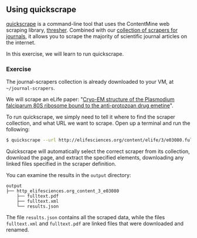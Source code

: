 ## Using quickscrape

[quickscrape](http://github.com/ContentMine/quickscrape) is a command-line tool that uses the ContentMine web scraping library, [thresher](http://github.com/ContentMine/thresher). Combined with our [collection of scrapers for journals](http://github.com/ContentMine/journal-scrapers), it allows you to scrape the majority of scientific journal articles on the internet.

In this exercise, we will learn to run quickscrape.

### Exercise

The journal-scrapers collection is already downloaded to your VM, at `~/journal-scrapers`.

We will scrape an eLife paper: "[Cryo-EM structure of the Plasmodium falciparum 80S ribosome bound to the anti-protozoan drug emetine](http://elifesciences.org/content/elife/3/e03080.full)".

To run quickscrape, we simply need to tell it where to find the scraper collection, and what URL we want to scrape. Open up a terminal and run the following:

```bash
$ quickscrape --url http://elifesciences.org/content/elife/3/e03080.full --scraperdir ~/journal-scrapers
```

Quickscrape will automatically select the correct scraper from its collection, download the page, and extract the specified elements, downloading any linked files specified in the scraper definition.

You can examine the results in the `output` directory:

```
output
├── http_elifesciences.org_content_3_e03080
    ├── fulltext.pdf
    ├── fulltext.xml
    └── results.json
```

The file `results.json` contains all the scraped data, while the files `fulltext.xml` and `fulltext.pdf` are linked files that were downloaded and renamed.
